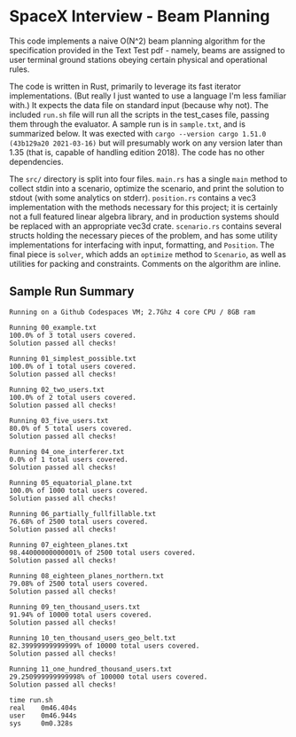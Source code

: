 # SpaceX Interview - Beam Planning

This code implements a naive O(N^2) beam planning algorithm for the
specification provided in the Text Test pdf - namely, beams are assigned to user
terminal ground stations obeying certain physical and operational rules.

The code is written in Rust, primarily to leverage its fast iterator
implementations. (But really I just wanted to use a language I'm less familiar
with.) It expects the data file on standard input (because why not). The
included `run.sh` file will run all the scripts in the test_cases file, passing
them through the evaluator. A sample run is in `sample.txt`, and is summarized
below. It was exected with `cargo --version cargo 1.51.0 (43b129a20 2021-03-16)`
but will presumably work on any version later than 1.35 (that is, capable of
handling edition 2018). The code has no other dependencies.

The `src/` directory is split into four files. `main.rs` has a single `main`
method to collect stdin into a scenario, optimize the scenario, and print the
solution to stdout (with some analytics on stderr). `position.rs` contains a
vec3 implementation with the methods necessary for this project; it is certainly
not a full featured linear algebra library, and in production systems should be
replaced with an appropriate vec3d crate. `scenario.rs` contains several structs
holding the necessary pieces of the problem, and has some utility
implementations for interfacing with input, formatting, and `Position`. The
final piece is `solver`, which adds an `optimize` method to `Scenario`, as well
as utilities for packing and constraints. Comments on the algorithm are inline.

## Sample Run Summary
    Running on a Github Codespaces VM; 2.7Ghz 4 core CPU / 8GB ram

    Running 00_example.txt
    100.0% of 3 total users covered.
    Solution passed all checks!

    Running 01_simplest_possible.txt
    100.0% of 1 total users covered.
    Solution passed all checks!

    Running 02_two_users.txt
    100.0% of 2 total users covered.
    Solution passed all checks!

    Running 03_five_users.txt
    80.0% of 5 total users covered.
    Solution passed all checks!

    Running 04_one_interferer.txt
    0.0% of 1 total users covered.
    Solution passed all checks!

    Running 05_equatorial_plane.txt
    100.0% of 1000 total users covered.
    Solution passed all checks!

    Running 06_partially_fullfillable.txt
    76.68% of 2500 total users covered.
    Solution passed all checks!

    Running 07_eighteen_planes.txt
    98.44000000000001% of 2500 total users covered.
    Solution passed all checks!

    Running 08_eighteen_planes_northern.txt
    79.08% of 2500 total users covered.
    Solution passed all checks!

    Running 09_ten_thousand_users.txt
    91.94% of 10000 total users covered.
    Solution passed all checks!

    Running 10_ten_thousand_users_geo_belt.txt
    82.39999999999999% of 10000 total users covered.
    Solution passed all checks!

    Running 11_one_hundred_thousand_users.txt
    29.250999999999998% of 100000 total users covered.
    Solution passed all checks!

    time run.sh
    real    0m46.404s
    user    0m46.944s
    sys     0m0.328s